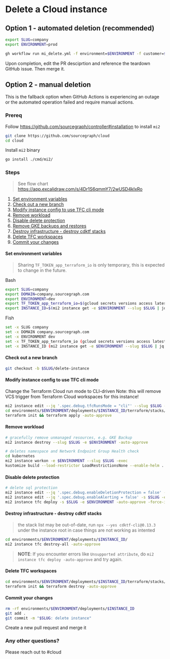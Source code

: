 # Delete a Cloud instance

## Option 1 - automated deletion (recommended)

```sh
export SLUG=company
export ENVIRONMENT=prod
```

```sh
gh workflow run mi_delete.yml -f environment=$ENVIRONMENT -f customer=$SLUG
```

Upon completion, edit the PR desciprtion and reference the teardown GitHub issue. Then merge it.

## Option 2 - manual deletion

This is the fallback option when GitHub Actions is experiencing an outage or the automated operation failed and require manual actions.

### Prereq

Follow https://github.com/sourcegraph/controller#installation to install `mi2`

```sh
git clone https://github.com/sourcegraph/cloud
cd cloud
```

Install `mi2` binary

```sh
go install ./cmd/mi2/
```

### Steps

> See flow chart https://app.excalidraw.com/s/4Dr1S6qmmY7/2wUSD4kIxRo

1. [Set environment variables](#Set-environment-variables)
1. [Check out a new branch](#Check-out-a-new-branch)
1. [Modify instance config to use TFC cli mode](#modify-instance-config-to-use-tfc-cli-mode)
1. [Remove workload](#remove-workload)
1. [Disable delete protection](#disable-delete-protection)
1. [Remove GKE backups and restores](#removes-gke-backups-and-restores)
1. [Destroy infrastructure - destroy cdktf stacks](#destroy-infrastructure---destroy-cdktf-stacks)
1. [Delete TFC workspaces](#delete-tfc-workspaces)
1. [Commit your changes](#commit-your-changes)

#### Set environment variables

> Sharing `TF_TOKEN_app_terraform_io` is only temporary, this is expected to change in the future.

Bash

```sh
export SLUG=company
export DOMAIN=company.sourcegraph.com
export ENVIRONMENT=dev
export TF_TOKEN_app_terraform_io=$(gcloud secrets versions access latest --project=sourcegraph-secrets --secret=TFC_TEAM_TOKEN)
export INSTANCE_ID=$(mi2 instance get -e $ENVIRONMENT --slug $SLUG | jq -r '.metadata.name')
```

Fish

```sh
set -x SLUG company
set -x DOMAIN company.sourcegraph.com
set -x ENVIRONMENT dev
set -x TF_TOKEN_app_terraform_io (gcloud secrets versions access latest --project=sourcegraph-secrets --secret=TFC_TEAM_TOKEN)
set -x INSTANCE_ID (mi2 instance get -e $ENVIRONMENT --slug $SLUG | jq -r '.metadata.name')
```

#### Check out a new branch

```sh
git checkout -b $SLUG/delete-instance
```

#### Modify instance config to use TFC cli mode

Change the Terraform Cloud run mode to CLI-driven
Note: this will remove VCS trigger from Terraform Cloud workspaces for this instance!

```sh
mi2 instance edit --jq '.spec.debug.tfcRunsMode = "cli"' --slug $SLUG -e $ENVIRONMENT
cd environments/$ENVIRONMENT/deployments/$INSTANCE_ID/terraform/stacks/tfc
terraform init && terraform apply -auto-approve
```

#### Remove workload

```sh
# gracefully remove unmanaged resources, e.g. GKE Backup
mi2 instance destroy --slug $SLUG -e $ENVIRONMENT -auto-approve

# deletes namespace and Network Endpoint Group Health check
cd kubernetes
mi2 instance workon -e $ENVIRONMENT --slug $SLUG -exec
kustomize build --load-restrictor LoadRestrictionsNone --enable-helm . | kubectl delete -f -
```

#### Disable delete protection

```sh
# delete sql protection
mi2 instance edit --jq '.spec.debug.enableDeletionProtection = false' -s $SLUG -e $ENVIRONMENT
mi2 instance edit --jq '.spec.debug.enableAlerting = false' -s $SLUG -e $ENVIRONMENT
mi2 instance tfc deploy -s $SLUG -e $ENVIRONMENT -auto-approve -force-ignore-stack-dependencies -target sql -target monitoring
```

#### Destroy infrastructure - destroy cdktf stacks

> the stack list may be out-of-date, run `npx --yes cdktf-cli@0.13.3` under the instance root in case things are not working as intented

```sh
cd environments/$ENVIRONMENT/deployments/$INSTANCE_ID/
mi2 instance tfc destroy-all -auto-approve
```

> **NOTE**: If you encounter errors like `Unsupported attribute`, do `mi2 instance tfc deploy -auto-approve` and try again.

#### Delete TFC workspaces

```sh
cd environments/$ENVIRONMENT/deployments/$INSTANCE_ID/terraform/stacks/tfc
terraform init && terraform destroy -auto-approve
```

#### Commit your changes

```sh
rm -rf environments/$ENVIRONMENT/deployments/$INSTANCE_ID
git add .
git commit -m "$SLUG: delete instance"
```

Create a new pull request and merge it

### Any other questions?

Please reach out to #cloud
